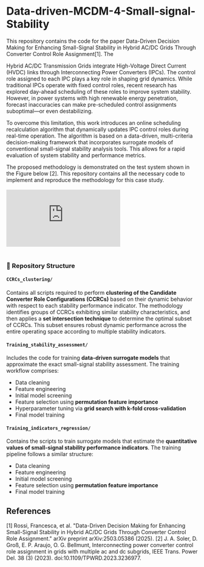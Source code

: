 # Data-driven-MCDM-4-Small-signal-Stability
This repository contains the code for the paper Data-Driven Decision Making for Enhancing Small-Signal Stability in Hybrid AC/DC Grids Through Converter Control Role Assignment[1]. The

Hybrid AC/DC Transmission Grids integrate High-Voltage Direct Current (HVDC) links through Interconnecting Power Converters (IPCs). The control role assigned to each IPC plays a key role in shaping grid dynamics. While traditional IPCs operate with fixed control roles, recent research has explored day-ahead scheduling of these roles to improve system stability. However, in power systems with high renewable energy penetration, forecast inaccuracies can make pre-scheduled control assignments suboptimal—or even destabilizing.

To overcome this limitation, this work introduces an online scheduling recalculation algorithm that dynamically updates IPC control roles during real-time operation. The algorithm is based on a data-driven, multi-criteria decision-making framework that incorporates surrogate models of conventional small-signal stability analysis tools. This allows for a rapid evaluation of system stability and performance metrics.

The proposed methodology is demonstrated on the test system shown in the Figure below [2].
This repository contains all the necessary code to implement and reproduce the methodology for this case study.
<br>
<br>
![power_syst_BigModel_bus.pdf](https://github.com/user-attachments/files/21076031/power_syst_BigModel_bus.pdf)
<br>
<br>

### 📁 Repository Structure

#### `CCRCs_clustering/`

Contains all scripts required to perform **clustering of the Candidate Converter Role Configurations (CCRCs)** based on their dynamic behavior with respect to each stability performance indicator.
The methodology identifies groups of CCRCs exhibiting similar stability characteristics, and then applies a **set intersection technique** to determine the optimal subset of CCRCs. This subset ensures robust dynamic performance across the entire operating space according to multiple stability indicators.

#### `Training_stability_assessment/`

Includes the code for training **data-driven surrogate models** that approximate the exact small-signal stability assessment.
The training workflow comprises:

* Data cleaning
* Feature engineering
* Initial model screening
* Feature selection using **permutation feature importance**
* Hyperparameter tuning via **grid search with k-fold cross-validation**
* Final model training

#### `Training_indicators_regression/`

Contains the scripts to train surrogate models that estimate the **quantitative values of small-signal stability performance indicators**.
The training pipeline follows a similar structure:

* Data cleaning
* Feature engineering
* Initial model screening
* Feature selection using **permutation feature importance**
* Final model training






## References
[1] Rossi, Francesca, et al. "Data-Driven Decision Making for Enhancing Small-Signal Stability in Hybrid AC/DC Grids Through Converter Control Role Assignment." arXiv preprint arXiv:2503.05386 (2025).
[2] J. A. Soler, D. Groß, E. P. Araujo, O. G. Bellmunt, Interconnecting power converter control role assignment in grids with multiple ac and dc subgrids, IEEE Trans. Power Del. 38 (3) (2023). doi:10.1109/TPWRD.2023.3236977.
